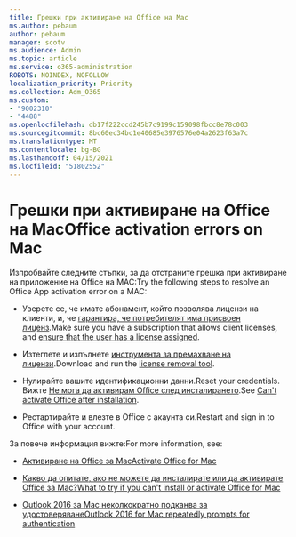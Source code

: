 ```yaml
---
title: Грешки при активиране на Office на Mac
ms.author: pebaum
author: pebaum
manager: scotv
ms.audience: Admin
ms.topic: article
ms.service: o365-administration
ROBOTS: NOINDEX, NOFOLLOW
localization_priority: Priority
ms.collection: Adm_O365
ms.custom:
- "9002310"
- "4488"
ms.openlocfilehash: db17f222ccd245b7c9199c159098fbcc8e78c003
ms.sourcegitcommit: 8bc60ec34bc1e40685e3976576e04a2623f63a7c
ms.translationtype: MT
ms.contentlocale: bg-BG
ms.lasthandoff: 04/15/2021
ms.locfileid: "51802552"
---
```

# <a name="office-activation-errors-on-mac"></a><span data-ttu-id="a0202-102">Грешки при активиране на Office на Mac</span><span class="sxs-lookup"><span data-stu-id="a0202-102">Office activation errors on Mac</span></span>

<span data-ttu-id="a0202-103">Изпробвайте следните стъпки, за да отстраните грешка при активиране на приложение на Office на MAC:</span><span class="sxs-lookup"><span data-stu-id="a0202-103">Try the following steps to resolve an Office App activation error on a MAC:</span></span>

- <span data-ttu-id="a0202-104">Уверете се, че имате абонамент, който позволява лицензи на клиенти, и, че [ гарантира, че потребителят има присвоен лиценз](https://docs.microsoft.com/microsoft-365/admin/add-users/add-users).</span><span class="sxs-lookup"><span data-stu-id="a0202-104">Make sure you have a subscription that allows client licenses, and [ensure that the user has a license assigned](https://docs.microsoft.com/microsoft-365/admin/add-users/add-users).</span></span>

- <span data-ttu-id="a0202-105">Изтеглете и изпълнете [инструмента за премахване на лицензи](https://support.office.com/article/how-to-remove-office-license-files-on-a-mac-b032c0f6-a431-4dad-83a9-6b727c03b193).</span><span class="sxs-lookup"><span data-stu-id="a0202-105">Download and run the [license removal tool](https://support.office.com/article/how-to-remove-office-license-files-on-a-mac-b032c0f6-a431-4dad-83a9-6b727c03b193).</span></span>

- <span data-ttu-id="a0202-106">Нулирайте вашите идентификационни данни.</span><span class="sxs-lookup"><span data-stu-id="a0202-106">Reset your credentials.</span></span> <span data-ttu-id="a0202-107">Вижте [Не мога да активирам Office след инсталирането](https://support.office.com/article/5efba2b4-b1e6-4e5f-bf3c-6ab945d03dea#bkmk_cantactivate).</span><span class="sxs-lookup"><span data-stu-id="a0202-107">See [Can't activate Office after installation](https://support.office.com/article/5efba2b4-b1e6-4e5f-bf3c-6ab945d03dea#bkmk_cantactivate).</span></span>

- <span data-ttu-id="a0202-108">Рестартирайте и влезте в Office с акаунта си.</span><span class="sxs-lookup"><span data-stu-id="a0202-108">Restart and sign in to Office with your account.</span></span>

<span data-ttu-id="a0202-109">За повече информация вижте:</span><span class="sxs-lookup"><span data-stu-id="a0202-109">For more information, see:</span></span>

- [<span data-ttu-id="a0202-110">Активиране на Office за Mac</span><span class="sxs-lookup"><span data-stu-id="a0202-110">Activate Office for Mac</span></span>](https://support.office.com/article/activate-office-for-mac-7f6646b1-bb14-422a-9ad4-a53410fcefb2)

- [<span data-ttu-id="a0202-111">Какво да опитате, ако не можете да инсталирате или да активирате Office за Mac?</span><span class="sxs-lookup"><span data-stu-id="a0202-111">What to try if you can't install or activate Office for Mac</span></span>](https://support.office.com/article/5efba2b4-b1e6-4e5f-bf3c-6ab945d03dea#picktab=activation)

- [<span data-ttu-id="a0202-112">Outlook 2016 за Mac неколкократно подканва за удостоверяване</span><span class="sxs-lookup"><span data-stu-id="a0202-112">Outlook 2016 for Mac repeatedly prompts for authentication</span></span>](https://docs.microsoft.com/outlook/troubleshoot/sign-in/repeated-prompts-authentication)
